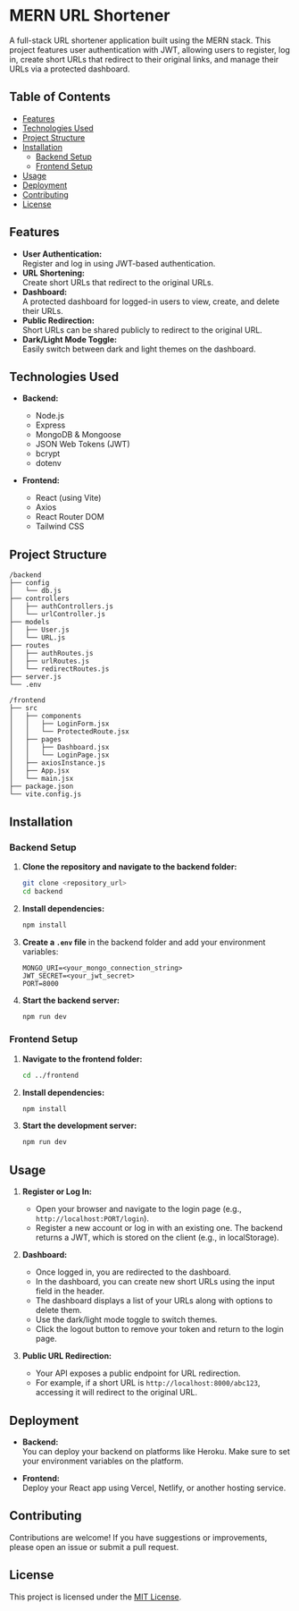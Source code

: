 # MERN URL Shortener

A full-stack URL shortener application built using the MERN stack. This project features user authentication with JWT, allowing users to register, log in, create short URLs that redirect to their original links, and manage their URLs via a protected dashboard.

## Table of Contents

- [Features](#features)
- [Technologies Used](#technologies-used)
- [Project Structure](#project-structure)
- [Installation](#installation)
  - [Backend Setup](#backend-setup)
  - [Frontend Setup](#frontend-setup)
- [Usage](#usage)
- [Deployment](#deployment)
- [Contributing](#contributing)
- [License](#license)

## Features

- **User Authentication:**  
  Register and log in using JWT-based authentication.
- **URL Shortening:**  
  Create short URLs that redirect to the original URLs.
- **Dashboard:**  
  A protected dashboard for logged-in users to view, create, and delete their URLs.
- **Public Redirection:**  
  Short URLs can be shared publicly to redirect to the original URL.
- **Dark/Light Mode Toggle:**  
  Easily switch between dark and light themes on the dashboard.

## Technologies Used

- **Backend:**  
  - Node.js  
  - Express  
  - MongoDB & Mongoose  
  - JSON Web Tokens (JWT)  
  - bcrypt  
  - dotenv

- **Frontend:**  
  - React (using Vite)  
  - Axios  
  - React Router DOM  
  - Tailwind CSS  

## Project Structure

    /backend
    ├── config
    │   └── db.js
    ├── controllers
    │   ├── authControllers.js
    │   └── urlController.js
    ├── models
    │   ├── User.js
    │   └── URL.js
    ├── routes
    │   ├── authRoutes.js
    │   ├── urlRoutes.js
    │   └── redirectRoutes.js
    ├── server.js
    └── .env

    /frontend
    ├── src
    │   ├── components
    │   │   ├── LoginForm.jsx
    │   │   └── ProtectedRoute.jsx
    │   ├── pages
    │   │   ├── Dashboard.jsx
    │   │   └── LoginPage.jsx
    │   ├── axiosInstance.js
    │   ├── App.jsx
    │   └── main.jsx
    ├── package.json
    └── vite.config.js

## Installation

### Backend Setup

1. **Clone the repository and navigate to the backend folder:**

   ```bash
   git clone <repository_url>
   cd backend
   ```

2. **Install dependencies:**

   ```bash
   npm install
   ```

3. **Create a `.env` file** in the backend folder and add your environment variables:

   ```env
   MONGO_URI=<your_mongo_connection_string>
   JWT_SECRET=<your_jwt_secret>
   PORT=8000
   ```

4. **Start the backend server:**

   ```bash
   npm run dev
   ```

### Frontend Setup

1. **Navigate to the frontend folder:**

   ```bash
   cd ../frontend
   ```

2. **Install dependencies:**

   ```bash
   npm install
   ```

3. **Start the development server:**

   ```bash
   npm run dev
   ```

## Usage

1. **Register or Log In:**  
   - Open your browser and navigate to the login page (e.g., `http://localhost:PORT/login`).
   - Register a new account or log in with an existing one. The backend returns a JWT, which is stored on the client (e.g., in localStorage).

2. **Dashboard:**  
   - Once logged in, you are redirected to the dashboard.
   - In the dashboard, you can create new short URLs using the input field in the header.
   - The dashboard displays a list of your URLs along with options to delete them.
   - Use the dark/light mode toggle to switch themes.
   - Click the logout button to remove your token and return to the login page.

3. **Public URL Redirection:**  
   - Your API exposes a public endpoint for URL redirection.
   - For example, if a short URL is `http://localhost:8000/abc123`, accessing it will redirect to the original URL.

## Deployment

- **Backend:**  
  You can deploy your backend on platforms like Heroku. Make sure to set your environment variables on the platform.

- **Frontend:**  
  Deploy your React app using Vercel, Netlify, or another hosting service.

## Contributing

Contributions are welcome! If you have suggestions or improvements, please open an issue or submit a pull request.

## License

This project is licensed under the [MIT License](LICENSE).
